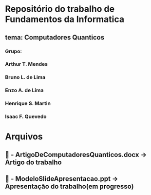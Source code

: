 # Repositório do trabalho de Fundamentos da Informatica
## tema: Computadores Quanticos
### Grupo:
### Arthur T. Mendes
### Bruno L. de Lima
### Enzo A. de Lima
### Henrique S. Martin
### Isaac F. Quevedo

# Arquivos
## 📓 - ArtigoDeComputadoresQuanticos.docx -> Artigo do trabalho
## 📓 - ModeloSlideApresentacao.ppt -> Apresentação do trabalho(em progresso)




